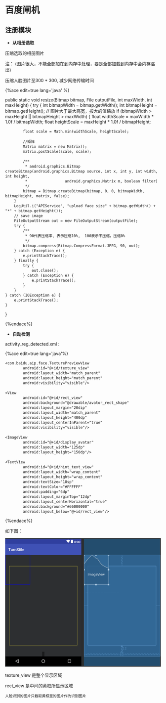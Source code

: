 # 百度闸机

## 注册模块

- **从相册选取**

压缩选取的相册图片

注： (图片很大，不能全部加在到内存中处理，要是全部加载到内存中会内存溢出)

压缩人脸图片至300 * 300, 减少网络传输时间

{%ace edit=true lang='java' %}


public static void resize(Bitmap bitmap, File outputFile, int maxWidth, int maxHeight) {
    try {
        int bitmapWidth = bitmap.getWidth();
        int bitmapHeight = bitmap.getHeight();
        // 图片大于最大高宽，按大的值缩放
        if (bitmapWidth > maxHeight || bitmapHeight > maxWidth) {
            float widthScale = maxWidth * 1.0f / bitmapWidth;
            float heightScale = maxHeight * 1.0f / bitmapHeight;

            float scale = Math.min(widthScale, heightScale);

            //矩阵
            Matrix matrix = new Matrix();
            matrix.postScale(scale, scale);

            /**
             * android.graphics.Bitmap createBitmap(android.graphics.Bitmap source, int x, int y, int width, int height,
             *                 android.graphics.Matrix m, boolean filter)
             */
            bitmap = Bitmap.createBitmap(bitmap, 0, 0, bitmapWidth, bitmapHeight, matrix, false);
        }
        LogUtil.i("APIService", "upload face size" + bitmap.getWidth() + "*" + bitmap.getHeight());
        // save image
        FileOutputStream out = new FileOutputStream(outputFile);
        try {
            /**
             * 90代表压缩率, 表示压缩10%,  100表示不压缩，压缩0%
             */
            bitmap.compress(Bitmap.CompressFormat.JPEG, 90, out);
        } catch (Exception e) {
            e.printStackTrace();
        } finally {
            try {
                out.close();
            } catch (Exception e) {
                e.printStackTrace();
            }
        }
    } catch (IOException e) {
        e.printStackTrace();
    }
}

{%endace%}

- **自动检测**

activity_reg_detected.xml :

{%ace edit=true lang='java'%}

<RelativeLayout xmlns:android="http://schemas.android.com/apk/res/android"
                android:layout_width="match_parent"
                android:layout_height="match_parent">

    <com.baidu.aip.face.TexturePreviewView
            android:id="@+id/texture_view"
            android:layout_width="match_parent"
            android:layout_height="match_parent"
            android:visibility="visible"/>

    <View
            android:id="@+id/rect_view"
            android:background="@drawable/avator_rect_shape"
            android:layout_margin="20dip"
            android:layout_width="match_parent"
            android:layout_height="400dp"
            android:layout_centerInParent="true"
            android:visibility="visible"/>

    <ImageView
            android:id="@+id/display_avatar"
            android:layout_width="125dp"
            android:layout_height="150dp"/>

    <TextView
            android:id="@+id/hint_text_view"
            android:layout_width="wrap_content"
            android:layout_height="wrap_content"
            android:textSize="18sp"
            android:textColor="#FFFFFF"
            android:padding="6dp"
            android:layout_marginTop="12dp"
            android:layout_centerHorizontal="true"
            android:background="#66000000"
            android:layout_below="@+id/rect_view"/>

</RelativeLayout>

{%endace%}

如下图：

![image](https://raw.githubusercontent.com/Jackchen0514/Pictures/master/regdetect1.png)

texture_view 是整个显示区域

rect_view 是中间的黄框所显示区域

`人脸识别的图片只截取黄框里的图片作为识别图片`

